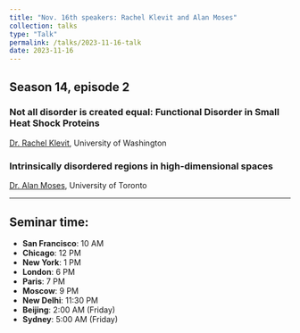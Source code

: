 ```yaml
---
title: "Nov. 16th speakers: Rachel Klevit and Alan Moses"
collection: talks
type: "Talk"
permalink: /talks/2023-11-16-talk
date: 2023-11-16
---
```


## Season 14, episode 2

### Not all disorder is created equal: Functional Disorder in Small Heat Shock Proteins
[Dr. Rachel Klevit](https://www.klevitlab.org/), University of Washington


### Intrinsically disordered regions in high-dimensional spaces
[Dr. Alan Moses](http://www.moseslab.csb.utoronto.ca/), University of Toronto

---


## Seminar time:
* **San Francisco**: 10 AM
* **Chicago**: 12 PM
* **New York**: 1 PM
* **London**: 6 PM
* **Paris**: 7 PM
* **Moscow**: 9 PM
* **New Delhi**: 11:30 PM
* **Beijing**: 2:00 AM (Friday)
* **Sydney**: 5:00 AM (Friday)





